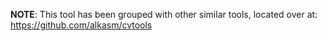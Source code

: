 **NOTE**: This tool has been grouped with other similar tools, located over at: https://github.com/alkasm/cvtools
